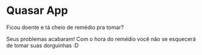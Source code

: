 # Quasar App

Ficou doente e tá cheio de remédio pra tomar? 

Seus problemas acabaram! Com o hora do remédio você não se esquecerá de tomar suas dorguinhas :D 
